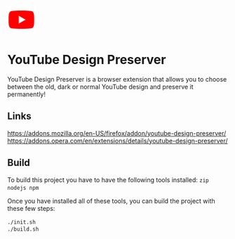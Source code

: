 ![alt text](https://github.com/GuyXY/YouTube-Design-Preserver/raw/master/icons/icon64.png) 

YouTube Design Preserver
======
YouTube Design Preserver is a browser extension that allows you to choose between the old, dark or normal YouTube design and preserve it permanently!

Links
------
https://addons.mozilla.org/en-US/firefox/addon/youtube-design-preserver/
https://addons.opera.com/en/extensions/details/youtube-design-preserver/

Build
------
To build this project you have to have the following tools installed:
`zip nodejs npm`

Once you have installed all of these tools, you can build the project with these few steps:

```
./init.sh
./build.sh
```